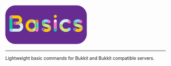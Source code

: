 <img src="https://raw.githubusercontent.com/PretzelCA/Basics/master/graphics/BasicsLogoLong.png" width="256" height="128" />
<hr>
Lightweight basic commands for Bukkit and Bukkit compatible servers.
